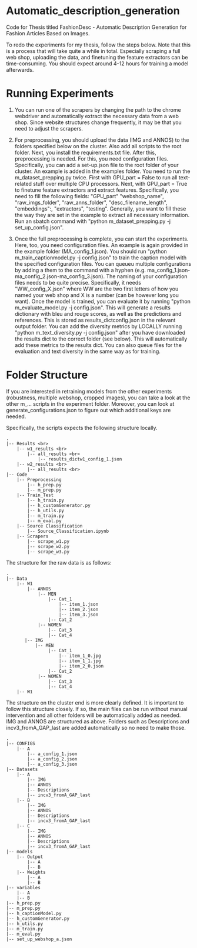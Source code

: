 # Automatic_description_generation
Code for Thesis titled FashionDesc -  Automatic Description Generation for Fashion Articles Based on Images.

To redo the experiments for my thesis, follow the steps below. Note that this is a process that will take quite a while in total. Especially scraping a full web shop, uploading the data, and finetuning the feature extractors can be time-consuming. You should expect around 4-12 hours for training a model afterwards.

# Running Experiments
1. You can run one of the scrapers by changing the path to the chrome webdriver and automatically extract the necessary data from a web shop. Since website structures change frequently, it may be that you need to adjust the scrapers. 

2. For preprocessing, you should upload the data (IMG and ANNOS) to the folders specified below on the cluster. Also add all scripts to the root folder. Next, you install the requirements.txt file. After this, preprocessing is needed. For this, you need configuration files. Specifically, you can add a set-up.json file to the root folder of your cluster. An example is added in the examples folder. You need to run the m_dataset_prepping.py twice. First with GPU_part = False to run all text-related stuff over multiple CPU processors. Next, with GPU_part = True to finetune feature extractors and extract features. Specifically, you need to fill the following fields: "GPU_part" "webshop_name", "raw_imgs_folder", "raw_anns_folder", "desc_filename_length", "embeddings":, "extractors", "testing". Generally, you want to fill these the way they are set in the example to extract all necessary information. Run an sbatch command with "python m_dataset_prepping.py -j set_up_config.json". 

3. Once the full preprocessing is complete, you can start the experiments. Here, too, you need configuration files. An example is again provided in the example folder (MA_config_1.json). You should run "python m_train_captionmodel.py -j config.json" to train the caption model with the specified configuration files. You can queueu multiple configurations by adding a them to the command with a hyphen (e.g. ma_config_1.json-ma_config_2.json-ma_config_3.json). The naming of your configuration files needs to be quite precise. Specifically, it needs "WW_config_X.json" where WW are the two first letters of how you named your web shop and X is a number (can be however long you want). Once the model is trained, you can evaluate it by running "python m_evaluate_model.py -j config.json". This will generate a results dictionary with bleu and rouge scores, as well as the predictions and references. This is stored as results_dictconfig.json in the relevant output folder. You can add the diversity metrics by LOCALLY running "python m_text_diversity.py -j config.json" after you have downloaded the results dict to the correct folder (see below). This will automatically add these metrics to the results dict. You can also queue files for the evaluation and text diversity in the same way as for training.

# Folder Structure
If you are interested in retraining models from the other experiments (robustness, multiple webshop, cropped images), you can take a look at the other m_... scripts in the experiment folder. Moreover, you can look at generate_configurations.json to figure out which additional keys are needed.

Specifically, the scripts expects the following structure locally.

```
.
|-- Results <br>
    |-- w1_results <br>
        |-- all_results <br>
            |-- results_dictw1_config_1.json
    |-- w2_results <br> 
        |-- all_results <br>
|-- Code
    |-- Preprocessing
        |-- h_prep.py
        |-- m_prep.py
    |-- Train_Test
        |-- h_train.py
        |-- h_customGenerator.py
        |-- h_utils.py
        |-- m_train.py
        |-- m_eval.py
    |-- Source Classification
        |-- Source_Classification.ipynb
    |-- Scrapers
        |-- scrape_w1.py
        |-- scrape_w2.py
        |-- scrape_w3.py
```
The structure for the raw data is as follows:
```
.
|-- Data
    |-- W1
        |-- ANNOS
            |-- MEN
                |-- Cat_1
                    |-- item_1.json
                    |-- item_2.json
                    |-- item_3.json
                |-- Cat_2
            |-- WOMEN
                |-- Cat_3
                |-- Cat_4
       |-- IMG
           |-- MEN
                |-- Cat_1
                    |-- item_1_0.jpg
                    |-- item_1_1.jpg
                    |-- item_2_0.json
                |-- Cat_2
            |-- WOMEN
                |-- Cat_3
                |-- Cat_4 
    |-- W1                    
```

The structure on the cluster end is more clearly defined. It is important to follow this structure closely. If so, the main files can be run without manual intervention and all other folders will be automatically added as needed. IMG and ANNOS are structured as above. Folders such as Descriptions and incv3_fromA_GAP_last are added automatically so no need to make those.
```
.
|-- CONFIGS
    |-- A
        |-- a_config_1.json
        |-- a_config_2.json
        |-- a_config_3.json
|-- Datasets
    |-- A
        |-- IMG
        |-- ANNOS
        |-- Descriptions
        |-- incv3_fromA_GAP_last
    |-- B
        |-- IMG
        |-- ANNOS
        |-- Descriptions
        |-- incv3_fromA_GAP_last
    |-- C
        |-- IMG
        |-- ANNOS
        |-- Descriptions
        |-- incv3_fromA_GAP_last
|-- models
    |-- Output
        |-- A
        |-- B
    |-- Weights
        |-- A
        |-- B
|-- variables
    |-- A
    |-- B
|-- h_prep.py
|-- m_prep.py
|-- h_captionModel.py
|-- h_customGenerator.py
|-- h_utils.py
|-- m_train.py
|-- m_eval.py
|-- set_up_webshop_a.json
```
